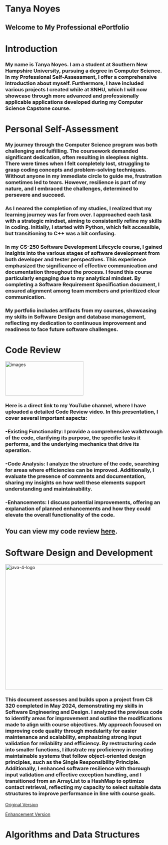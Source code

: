 # Tanya Noyes
## Welcome to My Professional ePortfolio

# Introduction

### My name is Tanya Noyes. I am a student at Southern New Hampshire University, pursuing a degree in Computer Science. In my Professional Self-Assessment, I offer a comprehensive introduction about myself. Furthermore, I have included various projects I created while at SNHU, which I will now showcase through more advanced and professionally applicable applications developed during my Computer Science Capstone course.

# Personal Self-Assessment

### My journey through the Computer Science program was both challenging and fulfilling. The coursework demanded significant dedication, often resulting in sleepless nights. There were times when I felt completely lost, struggling to grasp coding concepts and problem-solving techniques. Without anyone in my immediate circle to guide me, frustration sometimes led to tears. However, resilience is part of my nature, and I embraced the challenges, determined to persevere and succeed.
### As I neared the completion of my studies, I realized that my learning journey was far from over. I approached each task with a strategic mindset, aiming to consistently refine my skills in coding. Initially, I started with Python, which felt accessible, but transitioning to C++ was a bit confusing.

### In my CS-250 Software Development Lifecycle course, I gained insights into the various stages of software development from both developer and tester perspectives. This experience emphasized the significance of effective communication and documentation throughout the process. I found this course particularly engaging due to my analytical mindset. By completing a Software Requirement Specification document, I ensured alignment among team members and prioritized clear communication. 

### My portfolio includes artifacts from my courses, showcasing my skills in Software Design and database management, reflecting my dedication to continuous improvement and readiness to face future software challenges.


# Code Review

<img width="250" height="109" alt="images" src="https://github.com/user-attachments/assets/0ebdd7d0-f972-4bb1-a425-fac5a1ca203f" />

### Here is a direct link to my YouTube channel, where I have uploaded a detailed Code Review video. In this presentation, I cover several important aspects:

### -Existing Functionality: I provide a comprehensive walkthrough of the code, clarifying its purpose, the specific tasks it performs, and the underlying mechanics that drive its operation.
### -Code Analysis: I analyze the structure of the code, searching for areas where efficiencies can be improved. Additionally, I evaluate the presence of comments and documentation, sharing my insights on how well these elements support understanding and maintainability.
### -Enhancements: I discuss potential improvements, offering an explanation of planned enhancements and how they could elevate the overall functionality of the code.

## You can view my code review [here](https://www.youtube.com/watch?v=IznnobGOgxE).


# Software Design and Development

<img width="600" height="400" alt="java-4-logo" src="https://github.com/user-attachments/assets/4994a6d3-b2dc-419d-b19f-45c76d024cc1" />

### This document assesses and builds upon a project from CS 320 completed in May 2024, demonstrating my skills in Software Engineering and Design. I analyzed the previous code to identify areas for improvement and outline the modifications made to align with course objectives. My approach focused on improving code quality through modularity for easier maintenance and scalability, emphasizing strong input validation for reliability and efficiency. By restructuring code into smaller functions, I illustrate my proficiency in creating maintainable systems that follow object-oriented design principles, such as the Single Responsibility Principle. Additionally, I enhanced software resilience with thorough input validation and effective exception handling, and I transitioned from an ArrayList to a HashMap to optimize contact retrieval, reflecting my capacity to select suitable data structures to improve performance in line with course goals.

[Original Version](https://github.com/tawnnie77/Capstone/blob/main/Original%20ContactService1.java)

[Enhancement Version](https://github.com/tawnnie77/Capstone/blob/main/Enhancement%20ContactService1.java)


# Algorithms and Data Structures






